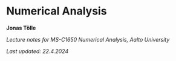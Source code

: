 # Numerical Analysis

**Jonas Tölle**

*Lecture notes for MS-C1650 Numerical Analysis, Aalto University*

*Last updated: 22.4.2024*


<!--stackedit_data:
eyJoaXN0b3J5IjpbLTE4NjcxNzYxNzUsLTIwODg3NDY2MTJdfQ
==
-->